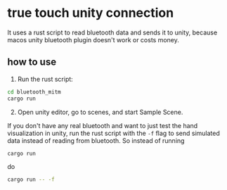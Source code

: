 # true touch unity connection

It uses a rust script to read bluetooth data and sends it to unity, because macos unity bluetooth plugin doesn't work or costs money.

## how to use

1. Run the rust script:

```bash
cd bluetooth_mitm
cargo run
```

2. Open unity editor, go to scenes, and start Sample Scene.

If you don't have any real bluetooth and want to just test the hand visualization in unity, run the rust script with the `-f` flag to send simulated data instead of reading from bluetooth. So instead of running

```bash
cargo run
```

do

```bash
cargo run -- -f
```
